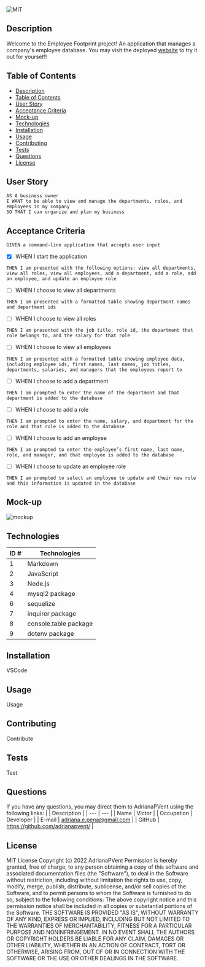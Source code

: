 ![MIT](https://img.shields.io/badge/License-MIT-blue)

## Description
Welcome to the Employee Footprint project!
An application that manages a company's employee database.
You may visit the deployed [website]() to try it out for yourself!
## Table of Contents
- [Description](#description)
- [Table of Contents](#table-of-contents)
- [User Story](#user-story)
- [Acceptance Criteria](#acceptance-criteria)
- [Mock-up](#mock-up)
- [Technologies](#technologies)
- [Installation](#installation)
- [Usage](#usage)
- [Contributing](#contributing)
- [Tests](#tests)
- [Questions](#questions)
- [License](#license)
## User Story
~~~
AS A business owner
I WANT to be able to view and manage the departments, roles, and employees in my company
SO THAT I can organize and plan my business
~~~
## Acceptance Criteria
~~~
GIVEN a command-line application that accepts user input
~~~
- [x] WHEN I start the application
~~~
THEN I am presented with the following options: view all departments, view all roles, view all employees, add a department, add a role, add an employee, and update an employee role
~~~
- [ ] WHEN I choose to view all departments
~~~
THEN I am presented with a formatted table showing department names and department ids
~~~
- [ ] WHEN I choose to view all roles
~~~
THEN I am presented with the job title, role id, the department that role belongs to, and the salary for that role
~~~
- [ ] WHEN I choose to view all employees
~~~
THEN I am presented with a formatted table showing employee data, including employee ids, first names, last names, job titles, departments, salaries, and managers that the employees report to
~~~
- [ ] WHEN I choose to add a department
~~~
THEN I am prompted to enter the name of the department and that department is added to the database
~~~
- [ ] WHEN I choose to add a role
~~~
THEN I am prompted to enter the name, salary, and department for the role and that role is added to the database
~~~
- [ ] WHEN I choose to add an employee
~~~
THEN I am prompted to enter the employee’s first name, last name, role, and manager, and that employee is added to the database
~~~
- [ ] WHEN I choose to update an employee role
~~~
THEN I am prompted to select an employee to update and their new role and this information is updated in the database
~~~
## Mock-up
![mockup](./public/assets/images/schema-db.png)
## Technologies
| ID # | Technologies |
| --- | --- |
| 1 | Markdown |
| 2 | JavaScript |
| 3 | Node.js |
| 4 | mysql2 package |
| 6 | sequelize |
| 7 | inquirer package |
| 8 | console.table package |
| 9 | dotenv package |
## Installation
VSCode
## Usage
Usage
## Contributing
Contribute
## Tests
Test
## Questions
If you have any questions, you may direct them to AdrianaPVent using the following links:
| | Description |
| --- | --- |
| Name | Victor |
| Occupation | Developer |
| E-mail | <adriana.e.pena@gmail.com> |
| GitHub | <https://github.com/adrianapvent/> |
## License
MIT License
Copyright (c) 2022 AdrianaPVent
Permission is hereby granted, free of charge, to any person obtaining a copy
of this software and associated documentation files (the "Software"), to deal
in the Software without restriction, including without limitation the rights
to use, copy, modify, merge, publish, distribute, sublicense, and/or sell
copies of the Software, and to permit persons to whom the Software is
furnished to do so, subject to the following conditions:
The above copyright notice and this permission notice shall be included in all
copies or substantial portions of the Software.
THE SOFTWARE IS PROVIDED "AS IS", WITHOUT WARRANTY OF ANY KIND, EXPRESS OR
IMPLIED, INCLUDING BUT NOT LIMITED TO THE WARRANTIES OF MERCHANTABILITY,
FITNESS FOR A PARTICULAR PURPOSE AND NONINFRINGEMENT. IN NO EVENT SHALL THE
AUTHORS OR COPYRIGHT HOLDERS BE LIABLE FOR ANY CLAIM, DAMAGES OR OTHER
LIABILITY, WHETHER IN AN ACTION OF CONTRACT, TORT OR OTHERWISE, ARISING FROM,
OUT OF OR IN CONNECTION WITH THE SOFTWARE OR THE USE OR OTHER DEALINGS IN THE
SOFTWARE.